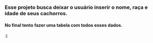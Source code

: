<h3>Esse projeto busca deixar o usuário inserir o nome, raça e idade de seus cachorros.</h3>
<h4>No final tento fazer uma tabela com todos esses dados.</h4>
:)